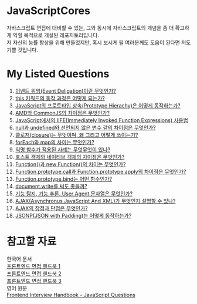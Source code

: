 # JavaScriptCores
자바스크립트 면접에 대비할 수 있는, 그와 동시에 자바스크립트의 개념을 좀 더 확고하게 익힐 목적으로 개설된 레포지토리입니다.   
저 자신의 능률 향상을 위해 만들었지만, 혹시 보시게 될 여러분께도 도움이 된다면 저도 기쁠 것입니다.

# My Listed Questions
1. [이벤트 위임(Event Deligation)이란 무엇인가?](https://github.com/kuman514/JavaScriptCores/blob/main/event%20delegation.html)
2. [this 키워드의 동작 과정은 어떻게 되는가?](https://github.com/kuman514/JavaScriptCores/blob/main/this.html)
3. [JavaScript의 프로토타입 상속(Prototype Hierachy)은 어떻게 동작하는가?](https://github.com/kuman514/JavaScriptCores/blob/main/prototype%20hierachy.html)
4. [AMD와 CommonJS의 차이점은 무엇인가?](https://github.com/kuman514/JavaScriptCores/blob/main/AMD%20vs%20CommonJS.md)
5. [JavaScript에서의 IIFE(Immediately Invoked Function Expressions) 사용법](https://github.com/kuman514/JavaScriptCores/blob/main/function%20iife.html)
6. [null과 undefined와 선언되지 않은 변수 같의 차이점은 무엇인가?](https://github.com/kuman514/JavaScriptCores/blob/main/null%20undefined%20undeclared.html)
7. [클로저(closure)는 무엇이며, 왜 그리고 어떻게 쓰이는가?](https://github.com/kuman514/JavaScriptCores/blob/main/closure.html)
8. [forEach와 map의 차이는 무엇인가?](https://github.com/kuman514/JavaScriptCores/blob/main/foreach%20map.html)
9. [익명 함수가 적용된 사례는 무엇무엇이 있나?](https://github.com/kuman514/JavaScriptCores/blob/main/anonymous%20function.html)
10. [호스트 객체와 네이티브 객체의 차이점은 무엇인가?](https://github.com/kuman514/JavaScriptCores/blob/main/host%20obj%20native%20obj.html)
11. [Function()과 new Function()의 차이는 무엇인가?](https://github.com/kuman514/JavaScriptCores/blob/main/function%20new%20function.html)
12. [Function.prototype.call과 Function.prototype.apply의 차이점은 무엇인가?](https://github.com/kuman514/JavaScriptCores/blob/main/call%20vs%20apply.html)
13. [Function.prototype.bind는 어떤 함수인가?](https://github.com/kuman514/JavaScriptCores/blob/main/bind.html)
14. [document.write를 써도 좋을까?](https://github.com/kuman514/JavaScriptCores/blob/main/document%20write.html)
15. [기능 탐지, 기능 추론, User Agent 문자열은 무엇인가?](https://github.com/kuman514/JavaScriptCores/blob/main/feature%20detection%2C%20feature%20inference%20and%20ua%20string.md)
16. [AJAX(Asynchronus JavaScript And XML)가 무엇인지 설명할 수 있나?](https://github.com/kuman514/JavaScriptCores/blob/main/ajax.md)
17. [AJAX의 장점과 단점은 무엇인가?](https://github.com/kuman514/JavaScriptCores/blob/main/ajax%20advantage%20drawback.md)
18. [JSONP(JSON with Padding)는 어떻게 동작하는가?](https://github.com/kuman514/JavaScriptCores/blob/main/jsonp.md)

# 참고할 자료
한국어 문서   
[프론트엔드 면접 핸드북 1](https://blog.rhostem.com/posts/2020-04-12-fe-interview-handbook-js-1)   
[프론트엔드 면접 핸드북 2](https://blog.rhostem.com/posts/2020-04-13-fe-interview-handbook-js-2)   
[프론트엔드 면접 핸드북 3](https://blog.rhostem.com/posts/2020-04-14-fe-interview-handbook-js-3)   
영어 원문   
[Frontend Interview Handbook - JavaScript Questions](https://github.com/yangshun/front-end-interview-handbook/blob/master/contents/en/javascript-questions.md)